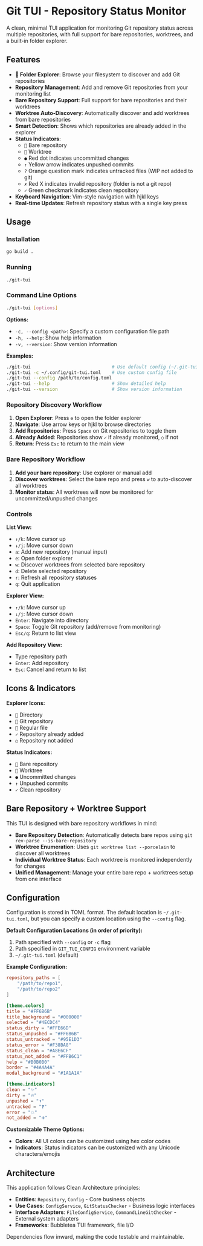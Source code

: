 # Git TUI - Repository Status Monitor

A clean, minimal TUI application for monitoring Git repository status across multiple repositories, with full support for bare repositories, worktrees, and a built-in folder explorer.

## Features

- **📁 Folder Explorer**: Browse your filesystem to discover and add Git repositories
- **Repository Management**: Add and remove Git repositories from your monitoring list
- **Bare Repository Support**: Full support for bare repositories and their worktrees
- **Worktree Auto-Discovery**: Automatically discover and add worktrees from bare repositories
- **Smart Detection**: Shows which repositories are already added in the explorer
- **Status Indicators**: 
  - `📁` Bare repository
  - `🌳` Worktree  
  - `●` Red dot indicates uncommitted changes
  - `↑` Yellow arrow indicates unpushed commits
  - `?` Orange question mark indicates untracked files (WIP not added to git)
  - `✗` Red X indicates invalid repository (folder is not a git repo)
  - `✓` Green checkmark indicates clean repository
- **Keyboard Navigation**: Vim-style navigation with hjkl keys
- **Real-time Updates**: Refresh repository status with a single key press

## Usage

### Installation
```bash
go build .
```

### Running
```bash
./git-tui
```

### Command Line Options

```bash
./git-tui [options]
```

**Options:**
- `-c, --config <path>`: Specify a custom configuration file path
- `-h, --help`: Show help information
- `-v, --version`: Show version information

**Examples:**
```bash
./git-tui                              # Use default config (~/.git-tui.toml)
./git-tui -c ~/.config/git-tui.toml    # Use custom config file
./git-tui --config /path/to/config.toml
./git-tui --help                       # Show detailed help
./git-tui --version                    # Show version information
```

### Repository Discovery Workflow

1. **Open Explorer**: Press `e` to open the folder explorer
2. **Navigate**: Use arrow keys or hjkl to browse directories
3. **Add Repositories**: Press `Space` on Git repositories to toggle them
4. **Already Added**: Repositories show `✓` if already monitored, `○` if not
5. **Return**: Press `Esc` to return to the main view

### Bare Repository Workflow

1. **Add your bare repository**: Use explorer or manual add
2. **Discover worktrees**: Select the bare repo and press `w` to auto-discover all worktrees
3. **Monitor status**: All worktrees will now be monitored for uncommitted/unpushed changes

### Controls

**List View:**
- `↑/k`: Move cursor up
- `↓/j`: Move cursor down  
- `a`: Add new repository (manual input)
- `e`: Open folder explorer
- `w`: Discover worktrees from selected bare repository
- `d`: Delete selected repository
- `r`: Refresh all repository statuses
- `q`: Quit application

**Explorer View:**
- `↑/k`: Move cursor up
- `↓/j`: Move cursor down
- `Enter`: Navigate into directory
- `Space`: Toggle Git repository (add/remove from monitoring)
- `Esc/q`: Return to list view

**Add Repository View:**
- Type repository path
- `Enter`: Add repository
- `Esc`: Cancel and return to list

## Icons & Indicators

**Explorer Icons:**
- `📁` Directory
- `🔗` Git repository
- `📄` Regular file
- `✓` Repository already added
- `○` Repository not added

**Status Indicators:**
- `📁` Bare repository
- `🌳` Worktree
- `●` Uncommitted changes
- `↑` Unpushed commits
- `✓` Clean repository

## Bare Repository + Worktree Support

This TUI is designed with bare repository workflows in mind:

- **Bare Repository Detection**: Automatically detects bare repos using `git rev-parse --is-bare-repository`
- **Worktree Enumeration**: Uses `git worktree list --porcelain` to discover all worktrees
- **Individual Worktree Status**: Each worktree is monitored independently for changes
- **Unified Management**: Manage your entire bare repo + worktrees setup from one interface

## Configuration

Configuration is stored in TOML format. The default location is `~/.git-tui.toml`, but you can specify a custom location using the `--config` flag.

**Default Configuration Locations (in order of priority):**
1. Path specified with `--config` or `-c` flag
2. Path specified in `GIT_TUI_CONFIG` environment variable  
3. `~/.git-tui.toml` (default)

**Example Configuration:**
```toml
repository_paths = [
    "/path/to/repo1",
    "/path/to/repo2"
]

[theme.colors]
title = "#FF6B6B"
title_background = "#000000"
selected = "#4ECDC4"
status_dirty = "#FFE66D"
status_unpushed = "#FF6B6B"
status_untracked = "#95E1D3"
status_error = "#F38BA8"
status_clean = "#A8E6CF"
status_not_added = "#FFB6C1"
help = "#B0B0B0"
border = "#4A4A4A"
modal_background = "#1A1A1A"

[theme.indicators]
clean = "✨"
dirty = "🔥"
unpushed = "⬆️"
untracked = "❓"
error = "💥"
not_added = "➕"
```

**Customizable Theme Options:**
- **Colors**: All UI colors can be customized using hex color codes
- **Indicators**: Status indicators can be customized with any Unicode characters/emojis

## Architecture

This application follows Clean Architecture principles:

- **Entities**: `Repository`, `Config` - Core business objects
- **Use Cases**: `ConfigService`, `GitStatusChecker` - Business logic interfaces  
- **Interface Adapters**: `FileConfigService`, `CommandLineGitChecker` - External system adapters
- **Frameworks**: Bubbletea TUI framework, file I/O

Dependencies flow inward, making the code testable and maintainable.